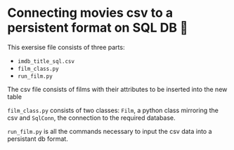# Connecting movies csv to a persistent format on SQL DB :unicorn:

This exersise file consists of three parts:

- `imdb_title_sql.csv`
- `film_class.py`
- `run_film.py`

The csv file consists of films with their attributes to be inserted into the new table

`film_class.py` consists of two classes: `Film`, a python class mirroring the csv and `SqlConn`, the connection to 
the required database.

`run_film.py` is all the commands necessary to input the csv data into a persistant db format. 